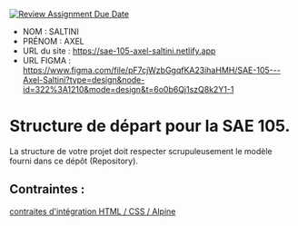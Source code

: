 [![Review Assignment Due Date](https://classroom.github.com/assets/deadline-readme-button-24ddc0f5d75046c5622901739e7c5dd533143b0c8e959d652212380cedb1ea36.svg)](https://classroom.github.com/a/kGMeGFDJ)
- NOM : SALTINI
- PRÉNOM : AXEL
- URL du site : https://sae-105-axel-saltini.netlify.app
- URL FIGMA : https://www.figma.com/file/pF7cjWzbGgqfKA23ihaHMH/SAE-105---Axel-Saltini?type=design&node-id=322%3A1210&mode=design&t=6o0b6Qj1szQ8k2Y1-1

# Structure de départ pour la SAE 105.

La structure de votre projet doit respecter scrupuleusement le modèle fourni dans ce dépôt (Repository).

## Contraintes :
[contraites d'intégration HTML / CSS / Alpine](https://moodle.univ-fcomte.fr/mod/page/view.php?id=645799)
